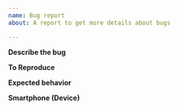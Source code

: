 ```yaml
---
name: Bug report
about: A report to get more details about bugs

---
```


**Describe the bug**

**To Reproduce**

**Expected behavior**

**Smartphone (Device)**
